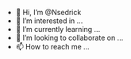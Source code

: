 - 👋 Hi, I’m @Nsedrick
- 👀 I’m interested in ...
- 🌱 I’m currently learning ...
- 💞️ I’m looking to collaborate on ...
- 📫 How to reach me ...

<!---
Nsedrick/Nsedrick is a ✨ special ✨ repository because its `README.md` (this file) appears on your GitHub profile.
You can click the Preview link to take a look at your changes.
--->
